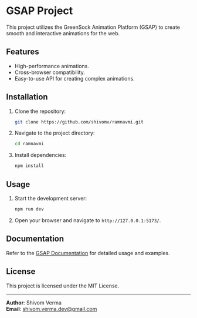 # GSAP Project

This project utilizes the GreenSock Animation Platform (GSAP) to create smooth and interactive animations for the web.

## Features

- High-performance animations.
- Cross-browser compatibility.
- Easy-to-use API for creating complex animations.

## Installation

1. Clone the repository:
    ```bash
    git clone https://github.com/shivomv/ramnavmi.git
    ```
2. Navigate to the project directory:
    ```bash
    cd ramnavmi
    ```
3. Install dependencies:
    ```bash
    npm install
    ```

## Usage

1. Start the development server:
    ```bash
    npm run dev 
    ```
2. Open your browser and navigate to `http://127.0.0.1:5173/`.

## Documentation

Refer to the [GSAP Documentation](https://greensock.com/docs/) for detailed usage and examples.

## License

This project is licensed under the MIT License.

---

**Author**: Shivom Verma  
**Email**: [shivom.verma.dev@gmail.com](mailto:shivom.verma.dev@gmail.com)
